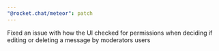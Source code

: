 ```yaml
---
"@rocket.chat/meteor": patch
---
```


Fixed an issue with how the UI checked for permissions when deciding if editing or deleting a message by moderators users
